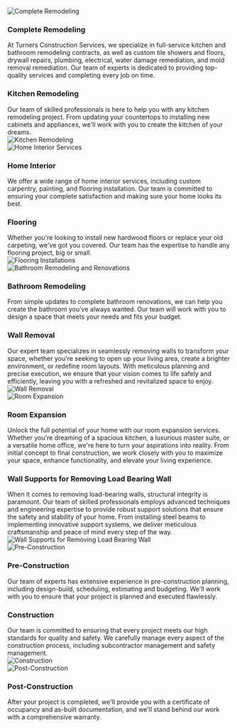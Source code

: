 <!-- pagetitle:Our Services -->
<!-- pagelayout:page-html -->
<!-- pagedate: -->
<!-- pageimage:pages/images/services/ourservices1.webp -->
<!-- pageexcerpt: -->
<!-- pagekeywords: -->
<!-- pageauthor: -->
<!-- pagetype:website -->

<div class="elementcontainer no-top-margin">
	<div class="row alignitems-vertical">
		<div class="column col-4 textalign-left flex-basis-600">
			<img alt="Complete Remodeling" src="pages/images/services/ourservices1.webp">
		</div>
		<div class="column col-8 textalign-left textalign-vertical flex-basis-600">
			<h3>Complete Remodeling</h3>
			At Turners Construction Services, we specialize in full-service kitchen and bathroom remodeling contracts, as well as custom tile showers and floors, drywall repairs, plumbing, electrical, water damage remediation, and mold removal remediation. Our team of experts is dedicated to providing top-quality services and completing every job on time.
		</div>
	</div>
</div>
<div class="elementcontainer dark">
	<div class="row alignitems-vertical">
		<div class="column col-8 textalign-left flex-basis-600">
			<h3>Kitchen Remodeling</h3>
			Our team of skilled professionals is here to help you with any kitchen remodeling project. From updating your countertops to installing new cabinets and appliances, we'll work with you to create the kitchen of your dreams.
		</div>
		<div class="column col-4 textalign-left textalign-vertical flex-basis-600">
			<img alt="Kitchen Remodeling" src="pages/images/services/kitchenremodel.webp">
		</div>
	</div>
</div>
<div class="elementcontainer">
	<div class="row alignitems-vertical">
		<div class="column col-4 textalign-left flex-basis-600">
			<img alt="Home Interior Services" src="pages/images/services/homeinterior.webp">
		</div>
		<div class="column col-8 textalign-left textalign-vertical flex-basis-600">
			<h3>Home Interior</h3>
			We offer a wide range of home interior services, including custom carpentry, painting, and flooring installation. Our team is committed to ensuring your complete satisfaction and making sure your home looks its best.
		</div>
	</div>
</div>
<div class="elementcontainer dark">
	<div class="row alignitems-vertical">
		<div class="column col-8 textalign-left flex-basis-600">
			<h3>Flooring</h3>
			Whether you're looking to install new hardwood floors or replace your old carpeting, we've got you covered. Our team has the expertise to handle any flooring project, big or small.
		</div>
		<div class="column col-4 textalign-left textalign-vertical flex-basis-600">
			<img alt="Flooring Installations" src="pages/images/services/flooring.webp">
		</div>
	</div>
</div>
<div class="elementcontainer">
	<div class="row alignitems-vertical">
		<div class="column col-4 textalign-left flex-basis-600">
			<img alt="Bathroom Remodeling and Renovations" src="pages/images/services/bathroomremodeling.webp">
		</div>
		<div class="column col-8 textalign-left flex-basis-600">
			<h3>Bathroom Remodeling</h3>
			From simple updates to complete bathroom renovations, we can help you create the bathroom you've always wanted. Our team will work with you to design a space that meets your needs and fits your budget.
		</div>
	</div>
</div>
<div class="elementcontainer dark">
	<div class="row alignitems-vertical">
		<div class="column col-8 textalign-left flex-basis-600">
			<h3>Wall Removal</h3>
			Our expert team specializes in seamlessly removing walls to transform your space, whether you're seeking to open up your living area, create a brighter environment, or redefine room layouts. With meticulous planning and precise execution, we ensure that your vision comes to life safely and efficiently, leaving you with a refreshed and revitalized space to enjoy.
		</div>
		<div class="column col-4 textalign-left flex-basis-600">
			<img alt="Wall Removal" src="pages/images/services/wallremoval.webp">
		</div>
	</div>
</div>
<div class="elementcontainer">
	<div class="row alignitems-vertical">
		<div class="column col-4 textalign-left flex-basis-600">
			<img alt="Room Expansion" src="pages/images/services/roomexpansion.webp">
		</div>
		<div class="column col-8 textalign-left flex-basis-600">
			<h3>Room Expansion</h3>
			Unlock the full potential of your home with our room expansion services. Whether you're dreaming of a spacious kitchen, a luxurious master suite, or a versatile home office, we're here to turn your aspirations into reality. From initial concept to final construction, we work closely with you to maximize your space, enhance functionality, and elevate your living experience.
		</div>
	</div>
</div>
<div class="elementcontainer dark">
	<div class="row alignitems-vertical">
		<div class="column col-8 textalign-left flex-basis-600">
			<h3>Wall Supports for Removing Load Bearing Wall</h3>
			When it comes to removing load-bearing walls, structural integrity is paramount. Our team of skilled professionals employs advanced techniques and engineering expertise to provide robust support solutions that ensure the safety and stability of your home. From installing steel beams to implementing innovative support systems, we deliver meticulous craftsmanship and peace of mind every step of the way.
		</div>
		<div class="column col-4 textalign-left flex-basis-600">
			<img alt="Wall Supports for Removing Load Bearing Wall" src="pages/images/services/ourservices3.webp">
		</div>
	</div>
</div>
<div class="elementcontainer">
	<div class="row alignitems-vertical">
		<div class="column col-4 textalign-left flex-basis-600">
			<img alt="Pre-Construction" src="pages/images/services/preconstruction.webp">
		</div>
		<div class="column col-8 textalign-left flex-basis-600">
			<h3>Pre-Construction</h3>
			Our team of experts has extensive experience in pre-construction planning, including design-build, scheduling, estimating and budgeting. We'll work with you to ensure that your project is planned and executed flawlessly.
		</div>
	</div>
</div>
<div class="elementcontainer dark">
	<div class="row alignitems-vertical">
		<div class="column col-8 textalign-left flex-basis-600">
			<h3>Construction</h3>
			Our team is committed to ensuring that every project meets our high standards for quality and safety. We carefully manage every aspect of the construction process, including subcontractor management and safety management.
		</div>
		<div class="column col-4 textalign-left flex-basis-600">
			<img alt="Construction" src="pages/images/services/construction.webp">
		</div>
	</div>
</div>
<div class="elementcontainer">
	<div class="row alignitems-vertical">
		<div class="column col-4 textalign-left flex-basis-600">
			<img alt="Post-Construction" src="pages/images/services/ourservices2.webp">
		</div>
		<div class="column col-8 textalign-left flex-basis-600">
			<h3>Post-Construction</h3>
			After your project is completed, we'll provide you with a certificate of occupancy and as-built documentation, and we'll stand behind our work with a comprehensive warranty.
		</div>
	</div>
</div>